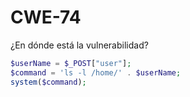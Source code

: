 # CWE-74

¿En dónde está la vulnerabilidad?

```php
$userName = $_POST["user"];
$command = 'ls -l /home/' . $userName;
system($command);
```
